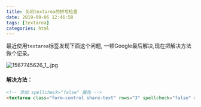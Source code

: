 ```yaml
---
title: 关闭textarea的拼写检查
date: 2019-09-06 12:46:58
tags: [textarea]
categories: html
---
```



最近使用`textarea`标签发现下面这个问题, 一顿Google最后解决,现在把解决方法做个记录。

![1567745626_1_.jpg](https://i.loli.net/2019/09/06/JFOe7981iYkIrGR.png)


#### 解决方法：

```html
<!-- 添加 spellcheck="false" 属性 -->
<textarea class="form-control share-text" rows="3" spellcheck="false" ></textarea>
```